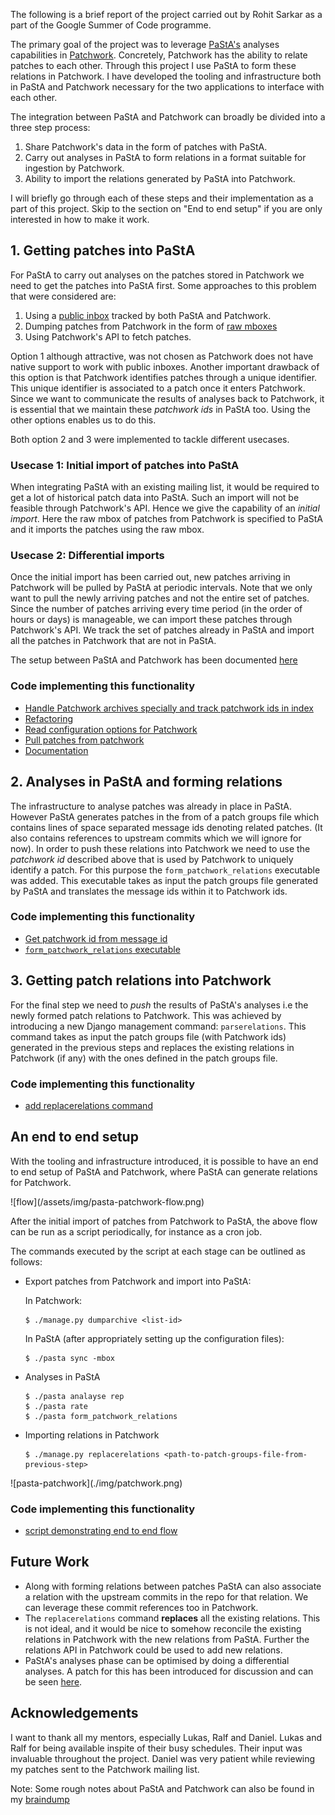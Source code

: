 The following is a brief report of the project carried out by Rohit Sarkar as a
part of the Google Summer of Code programme.

The primary goal of the project was to leverage [PaStA's][1] analyses
capabilities in [Patchwork][2]. Concretely, Patchwork has the ability to relate
patches to each other. Through this project I use PaStA to form these relations
in Patchwork.  I have developed the tooling and infrastructure both in PaStA
and Patchwork necessary for the two applications to interface with each other.

The integration between PaStA and Patchwork can broadly be divided into a three
step process:

1. Share Patchwork's data in the form of patches with PaStA.
2. Carry out analyses in PaStA to form relations in a format suitable for
   ingestion by Patchwork.
3. Ability to import the relations generated by PaStA into Patchwork.

I will briefly go through each of these steps and their implementation as a
part of this project. Skip to the section on "End to end setup" if you are only
interested in how to make it work.

## 1. Getting patches into PaStA

For PaStA to carry out analyses on the patches stored in Patchwork we need to
get the patches into PaStA first. Some approaches to this problem that were
considered are:

1. Using a [public inbox][3] tracked by both PaStA and Patchwork.
2. Dumping patches from Patchwork in the form of [raw mboxes][4]
3. Using Patchwork's API to fetch patches.

Option 1 although attractive, was not chosen as Patchwork does not have native
support to work with public inboxes. Another important drawback of this option
is that Patchwork identifies patches through a unique identifier. This unique
identifier is associated to a patch once it enters Patchwork. Since we want to
communicate the results of analyses back to Patchwork, it is essential that we
maintain these _patchwork ids_ in PaStA too. Using the other options enables
us to do this.

Both option 2 and 3 were implemented to tackle different usecases.

### Usecase 1: Initial import of patches into PaStA
When integrating PaStA with an existing mailing list, it would be required to
get a lot of historical patch data into PaStA. Such an import will not be
feasible through Patchwork's API. Hence we give the capability of an _initial
import_. Here the raw mbox of patches from Patchwork is specified to PaStA and
it imports the patches using the raw mbox.

### Usecase 2: Differential imports
Once the initial import has been carried out, new patches arriving in Patchwork
will be pulled by PaStA at periodic intervals. Note that we only want to pull
the newly arriving patches and not the entire set of patches. Since the number
of patches arriving every time period (in the order of hours or days) is
manageable, we can import these patches through Patchwork's API. We track the
set of patches already in PaStA and import all the patches in Patchwork that
are not in PaStA.

The setup between PaStA and Patchwork has been documented
[here](https://github.com/lfd/PaStA#setting-up-pasta-and-patchwork)

### Code implementing this functionality
- [Handle Patchwork archives specially and track patchwork ids in
  index](https://github.com/lfd/PaStA/commit/dcbaabf98569b41e1bd0e5691bfa62affe02580f)
- [Refactoring](https://github.com/lfd/PaStA/commit/a48fb617cc3ecfe6d4f3366d70b6130943791f86)
- [Read configuration options for
  Patchwork](https://github.com/lfd/PaStA/commit/696bf84c68b68c35e787b231f88685f512ee8ac8)
- [Pull patches from patchwork](https://github.com/lfd/PaStA/commit/f12487dd2a04b286ff3b7b9e1e3c5db600ae728c)
- [Documentation](https://github.com/lfd/PaStA/commit/1720294611cbd7039cc205136776ddf70e443be2)

## 2. Analyses in PaStA and forming relations
The infrastructure to analyse patches was already in place in PaStA. However
PaStA generates patches in the from of a patch groups file which contains lines
of space separated message ids denoting related patches. (It also contains
references to upstream commits which we will ignore for now). In order to push
these relations into Patchwork we need to use the _patchwork id_ described
above that is used by Patchwork to uniquely identify a patch. For this purpose
the `form_patchwork_relations` executable was added. This executable takes as
input the patch groups file generated by PaStA and translates the message ids
within it to Patchwork ids.

### Code implementing this functionality
- [Get patchwork id from message
  id](https://github.com/lfd/PaStA/commit/0b976b4113c1c034edbe9dbec92fea7867518967)
- [`form_patchwork_relations`
  executable](https://github.com/lfd/PaStA/commit/0b976b4113c1c034edbe9dbec92fea7867518967)

## 3. Getting patch relations into Patchwork
For the final step we need to _push_ the results of PaStA's analyses i.e the
newly formed patch relations to Patchwork. This was achieved by introducing a
new Django management command: `parserelations`. This command takes as input
the patch groups file (with Patchwork ids) generated in the previous steps and
replaces the existing relations in Patchwork (if any) with the ones defined in
the patch groups file. 

### Code implementing this functionality
- [add replacerelations
  command](https://github.com/getpatchwork/patchwork/commit/fe0c0ca7279e35904c488dea57345e1d4f13f895)

## An end to end setup

With the tooling and infrastructure introduced, it is possible to have an end
to end setup of PaStA and Patchwork, where PaStA can generate relations for
Patchwork.


<div class="center-image">
![flow](/assets/img/pasta-patchwork-flow.png)
</div>

After the initial import of patches from Patchwork to PaStA, the above flow can
be run as a script periodically, for instance as a cron job.

The commands executed by the script at each stage can be outlined as follows:
- Export patches from Patchwork and import into PaStA:

  In Patchwork:
  ```
  $ ./manage.py dumparchive <list-id>
  ```
  In PaStA (after appropriately setting up the configuration files):
  ```
  $ ./pasta sync -mbox
  ```
- Analyses in PaStA
  ```
  $ ./pasta analayse rep
  $ ./pasta rate
  $ ./pasta form_patchwork_relations
  ```
- Importing relations in Patchwork
  ```
  $ ./manage.py replacerelations <path-to-patch-groups-file-from-previous-step>
  ```

<div class="center-image">
![pasta-patchwork](./img/patchwork.png)
</div>

### Code implementing this functionality
- [script demonstrating end to end
  flow](https://github.com/lfd/PaStA/commit/5d0ea62609dcf2a0d89000655ae49ec2a49b330b)

## Future Work
- Along with forming relations between patches PaStA can also associate a
  relation with the upstream commits in the repo for that relation. We can
  leverage these commit references too in Patchwork.
- The `replacerelations` command **replaces** all the existing relations. This
  is not ideal, and it would be nice to somehow reconcile the existing
  relations in Patchwork with the new relations from PaStA. Further the
  relations API in Patchwork could be used to add new relations.
- PaStA's analyses phase can be optimised by doing a differential analyses. A
  patch for this has been introduced for discussion and can be seen
  [here](https://github.com/rsarky/PaStA/commit/55da867c90b7edf6e46bf1d1ab6e13721bec8cd7).

## Acknowledgements
I want to thank all my mentors, especially Lukas, Ralf and Daniel. Lukas and
Ralf for being available inspite of their busy schedules. Their input was
invaluable throughout the project. Daniel was very patient while reviewing my
patches sent to the Patchwork mailing list.

Note: Some rough notes about PaStA and Patchwork can also be found in my
[braindump](https://rsarky.github.io/braindump/index.html)

[1]: https://github.com/lfd/PaStA
[2]: https://github.com/getpatchwork/patchwork
[3]: https://public-inbox.org/README.html
[4]: https://en.wikipedia.org/wiki/Mbox
